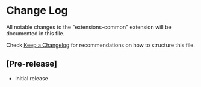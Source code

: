 # Change Log

All notable changes to the "extensions-common" extension will be documented in this file.

Check [Keep a Changelog](http://keepachangelog.com/) for recommendations on how to structure this file.

## [Pre-release]

- Initial release
